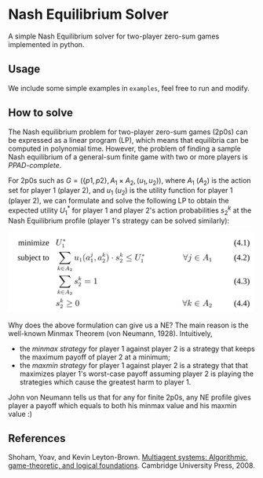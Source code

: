 # Nash Equilibrium Solver
A simple Nash Equilibrium solver for two-player zero-sum games implemented in python.

## Usage
We include some simple examples in `examples`, feel free to run and modify.

## How to solve
The Nash equilibrium problem for two-player zero-sum games (2p0s) can be expressed as a linear program (LP), which means that equilibria can be computed in polynomial time.
However, the problem of finding a sample Nash equilibrium of a general-sum finite game with two or more players is *PPAD-complete*.

For 2p0s such as $G=(\{p1, p2\}, A_1\times A_2, (u_1, u_2))$, where $A_1$ ($A_2$) is the action set for player 1 (player 2), and $u_1$ ($u_2$) is the utility function for player 1 (player 2), we can formulate and solve the following LP to obtain the expected utility $U_1^*$ for player 1 and player 2's action probabilities $s_2^k$ at the Nash Equilibrium profile (player 1's strategy can be solved similarly):

<img src="docs/LP_formulation.png" alt="drawing" width="500"/>

Why does the above formulation can give us a NE? The main reason is the well-known Minmax Theorem (von Neumann, 1928). Intuitively, 
 - the *minmax strategy* for player 1 against player 2 is a strategy that keeps the maximum payoff of player 2 at a minimum; 
 - the *maxmin strategy* for player 1 against player 2 is a strategy that that maximizes player 1's worst-case payoff assuming player 2 is playing the strategies which cause the greatest harm to player 1.

John von Neumann tells us that for any for finite 2p0s, any NE profile gives player a payoff which equals to both his minmax value and his maxmin value :)

## References
Shoham, Yoav, and Kevin Leyton-Brown. [Multiagent systems: Algorithmic, game-theoretic, and logical foundations](https://eecs.harvard.edu/cs286r/courses/fall08/files/SLB.pdf). Cambridge University Press, 2008.

